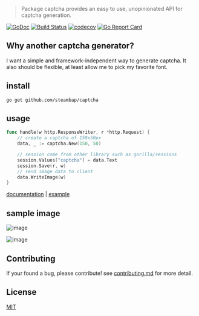 > Package captcha provides an easy to use, unopinionated API for captcha generation.

<div>

[![GoDoc](https://godoc.org/github.com/steambap/captcha?status.svg)](https://godoc.org/github.com/steambap/captcha)
[![Build Status](https://travis-ci.org/steambap/captcha.svg)](https://travis-ci.org/steambap/captcha)
[![codecov](https://codecov.io/gh/steambap/captcha/branch/master/graph/badge.svg)](https://codecov.io/gh/steambap/captcha)
[![Go Report Card](https://goreportcard.com/badge/github.com/steambap/captcha)](https://goreportcard.com/report/github.com/steambap/captcha)

</div>

## Why another captcha generator?
I want a simple and framework-independent way to generate captcha. It also should be flexible, at least allow me to pick my favorite font.

## install
```
go get github.com/steambap/captcha
```

## usage
```Go
func handle(w http.ResponseWriter, r *http.Request) {
	// create a captcha of 150x50px
	data, _ := captcha.New(150, 50)

	// session come from other library such as gorilla/sessions
	session.Values["captcha"] = data.Text
	session.Save(r, w)
	// send image data to client
	data.WriteImage(w)
}

```

[documentation](https://godoc.org/github.com/steambap/captcha) |
[example](example/basic/main.go)

## sample image
![image](example/captcha.png)

![image](example/captcha-math.png)

## Contributing
If your found a bug, please contribute!
see [contributing.md](contributing.md) for more detail.

## License
[MIT](LICENSE.md)
